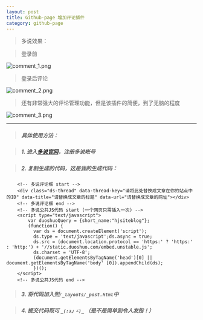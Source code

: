 ```yaml
---
layout: post
title: Github-page 增加评论插件
category: github-page
---
```


> 多说效果：

> 登录前

![comment_1.png](http://qcdn.hjsite.cn/image/blog/comment/comment_1.png)

> 登录后评论

![comment_2.png](http://qcdn.hjsite.cn/image/blog/comment/comment_2.png)

> 还有非常强大的评论管理功能，但是该插件的简便，到了无脑的程度

![comment_3.png](http://qcdn.hjsite.cn/image/blog/comment/comment_3.png)

---

> ##### 具体使用方法：

> ##### 1. 进入[多说官网](http://duoshuo.com)，注册多说帐号

> ##### 2. 复制生成的代码，这是我的生成代码：

```
    <!-- 多说评论框 start -->        
    <div class="ds-thread" data-thread-key="请将此处替换成文章在你的站点中的ID" data-title="请替换成文章的标题" data-url="请替换成文章的网址"></div>
    <!-- 多说评论框 end -->
    <!-- 多说公共JS代码 start (一个网页只需插入一次) -->
    <script type="text/javascript">
        var duoshuoQuery = {short_name:"hjsiteblog"};
        (function() {
          var ds = document.createElement('script');
          ds.type = 'text/javascript';ds.async = true;
          ds.src = (document.location.protocol == 'https:' ? 'https:' : 'http:') + '//static.duoshuo.com/embed.unstable.js';
          ds.charset = 'UTF-8';
          (document.getElementsByTagName('head')[0] || document.getElementsByTagName('body' [0]).appendChild(ds);
          })();
    </script>
    <!-- 多说公共JS代码 end -->

```

> ##### 3. 将代码加入到`/_layouts/_post.html`中

> ##### 4. 提交代码既可 `_(:з」∠)_` （是不是简单到令人发指！）

